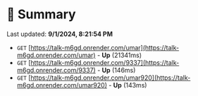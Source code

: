 # 📖 Summary
Last updated: **9/1/2024, 8:21:54 PM**

- `GET` [https://talk-m6gd.onrender.com/umar](https://talk-m6gd.onrender.com/umar) - **Up** (21341ms)
- `GET` [https://talk-m6gd.onrender.com/9337](https://talk-m6gd.onrender.com/9337) - **Up** (146ms)
- `GET` [https://talk-m6gd.onrender.com/umar920](https://talk-m6gd.onrender.com/umar920) - **Up** (143ms)
